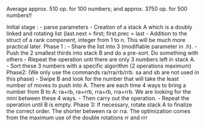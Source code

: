 
Average approx. 510 op. for 100 numbers; and approx. 3750 op. for 500 numbers!!

Initial stage :
     - parse parameters
     - Creation of a stack A which is a doubly linked and rotating list (last.next = first; first.prec = last
     - Addition to the struct of a rank component, integer from 1 to n. This will be much more practical later.
Phase 1 :
     - Share the list into 3 (modifiable parameter in .h).
     - Push the 2 smallest thirds into stack B and do a pre-sort. Do something with others
     - Rlepeat the operation unti there are only 3 numbers left in stack A.
     - Sort these 3 numbers with a specific algorithm (2 operations maximum)
Phase2:
     (We only use the commands ra/rra/rb/rrb. sa and sb are not used in this phase)
     - Swipe B and look for the number that will take the least number of moves to push into A.
          There are each time 4 ways to bring a number from B to A: ra+rb, ra+rrb, rra+rb, rra+rrb. We are looking for the mini between these 4 ways.
     - Then carry out the operation.
     - Repeat the operation until B is empty.
Phase 3: If necessary, rotate stack A to finalize the correct order. The shorter between ra or rra.
The optimization comes from the maximum use of the double rotations rr and rrr